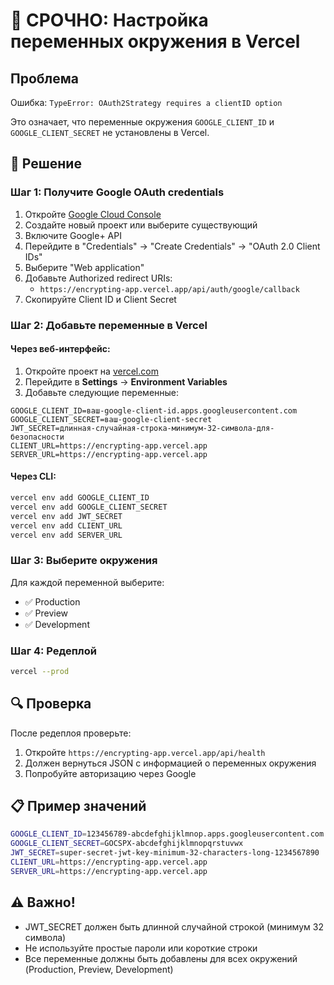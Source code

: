 # 🚨 СРОЧНО: Настройка переменных окружения в Vercel

## Проблема
Ошибка: `TypeError: OAuth2Strategy requires a clientID option`

Это означает, что переменные окружения `GOOGLE_CLIENT_ID` и `GOOGLE_CLIENT_SECRET` не установлены в Vercel.

## 🔧 Решение

### Шаг 1: Получите Google OAuth credentials

1. Откройте [Google Cloud Console](https://console.cloud.google.com/)
2. Создайте новый проект или выберите существующий
3. Включите Google+ API
4. Перейдите в "Credentials" → "Create Credentials" → "OAuth 2.0 Client IDs"
5. Выберите "Web application"
6. Добавьте Authorized redirect URIs:
   - `https://encrypting-app.vercel.app/api/auth/google/callback`
7. Скопируйте Client ID и Client Secret

### Шаг 2: Добавьте переменные в Vercel

#### Через веб-интерфейс:
1. Откройте проект на [vercel.com](https://vercel.com)
2. Перейдите в **Settings** → **Environment Variables**
3. Добавьте следующие переменные:

```
GOOGLE_CLIENT_ID=ваш-google-client-id.apps.googleusercontent.com
GOOGLE_CLIENT_SECRET=ваш-google-client-secret
JWT_SECRET=длинная-случайная-строка-минимум-32-символа-для-безопасности
CLIENT_URL=https://encrypting-app.vercel.app
SERVER_URL=https://encrypting-app.vercel.app
```

#### Через CLI:
```bash
vercel env add GOOGLE_CLIENT_ID
vercel env add GOOGLE_CLIENT_SECRET  
vercel env add JWT_SECRET
vercel env add CLIENT_URL
vercel env add SERVER_URL
```

### Шаг 3: Выберите окружения
Для каждой переменной выберите:
- ✅ Production
- ✅ Preview  
- ✅ Development

### Шаг 4: Редеплой
```bash
vercel --prod
```

## 🔍 Проверка

После редеплоя проверьте:
1. Откройте `https://encrypting-app.vercel.app/api/health`
2. Должен вернуться JSON с информацией о переменных окружения
3. Попробуйте авторизацию через Google

## 📋 Пример значений

```bash
GOOGLE_CLIENT_ID=123456789-abcdefghijklmnop.apps.googleusercontent.com
GOOGLE_CLIENT_SECRET=GOCSPX-abcdefghijklmnopqrstuvwx
JWT_SECRET=super-secret-jwt-key-minimum-32-characters-long-1234567890
CLIENT_URL=https://encrypting-app.vercel.app
SERVER_URL=https://encrypting-app.vercel.app
```

## ⚠️ Важно!

- JWT_SECRET должен быть длинной случайной строкой (минимум 32 символа)
- Не используйте простые пароли или короткие строки
- Все переменные должны быть добавлены для всех окружений (Production, Preview, Development)